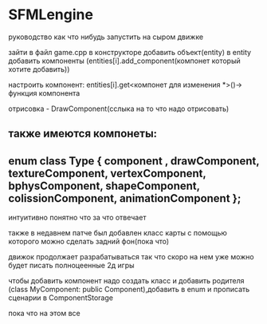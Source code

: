 # SFMLengine

руководство как что нибудь запустить на сыром движке

зайти в файл game.cpp
в конструкторе добавить объект(entity)
в entity добавить компоненты (entities[i].add_component(компонет который хотите добавить))

настроить компонент: entities[i].get<компонет для изменения *>()-> функция компонента

отрисовка - DrawComponent(сслыка на то что надо отрисовать)

также имеются компонеты:
-------------------
enum class Type
{
	component ,
	drawComponent,
	textureComponent,
	vertexComponent,
	bphysComponent,
	shapeComponent,
	colissionComponent,
	animationComponent
};
---------------------
интуитивно понятно что за что отвечает

также в недавнем патче был добавлен класс карты с помощью которого можно сделать задний фон(пока что)



движок продолжает разрабатываться так что скоро на нем уже можно будет писать полноцеенные 2д игры

чтобы добавить компонент надо создать класс и добавить родителя (class MyComponent: public Component),добавить в enum и прописать сценарии в ComponentStorage

пока что на этом все
